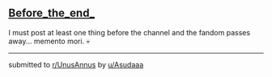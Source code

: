 ## [Before_the_end_](https://www.reddit.com/r/UnusAnnus/comments/jrogi0/before_the_end/)
I must post at least one thing before the channel and the fandom passes away... memento mori. 💀

---

submitted to [r/UnusAnnus](https://www.reddit.com/r/UnusAnnus) by [u/Asudaaa](https://www.reddit.com/user/Asudaaa)
